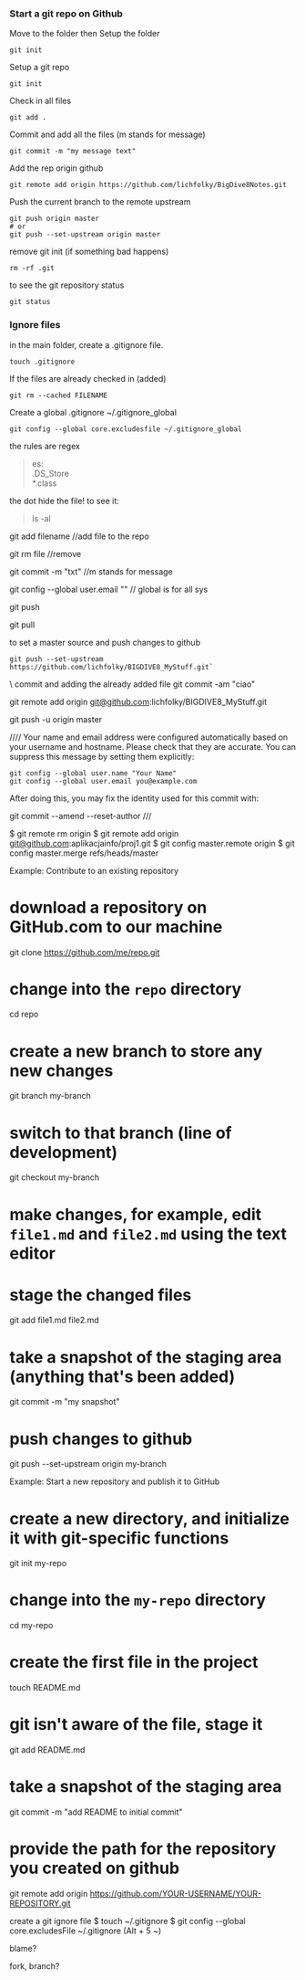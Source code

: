### Start a git repo on Github
Move to the folder then Setup the folder
```
git init
```
Setup a git repo
```
git init
```
Check in all files
```
git add .
```
Commit and add all the files (m stands for message)
```
git commit -m "my message text"
```
Add the rep origin github
```
git remote add origin https://github.com/lichfolky/BigDive8Notes.git
```
Push the current branch to the remote  upstream
```
git push origin master
# or
git push --set-upstream origin master
```
remove git init (if something bad happens)
```
rm -rf .git
```
to see the git repository status
```
git status
```

### Ignore files
in the main folder, create a .gitignore file.
```
touch .gitignore
```
If the files are already checked in (added)
```
git rm --cached FILENAME
```
Create a global .gitignore
~/.gitignore_global
```
git config --global core.excludesfile ~/.gitignore_global
```
the rules are regex
> es:  
> .DS_Store  
> \*.class

the dot hide the file!
  to see it:
> ls -al





git add filename //add file to the repo

git rm file //remove

git commit -m "txt" //m stands for message

git config --global user.email "" // global is for all sys

git push

git pull

to set a master source and push changes to github
```
git push --set-upstream https://github.com/lichfolky/BIGDIVE8_MyStuff.git`
```


\\ commit and adding the already added file
git commit -am "ciao"


git remote add origin git@github.com:lichfolky/BIGDIVE8_MyStuff.git

git push -u origin master

////
Your name and email address were configured automatically based
on your username and hostname. Please check that they are accurate.
You can suppress this message by setting them explicitly:

    git config --global user.name "Your Name"
    git config --global user.email you@example.com

After doing this, you may fix the identity used for this commit with:

git commit --amend --reset-author
///

$ git remote rm origin
$ git remote add origin git@github.com:aplikacjainfo/proj1.git
$ git config master.remote origin
$ git config master.merge refs/heads/master


Example: Contribute to an existing repository
# download a repository on GitHub.com to our machine
git clone https://github.com/me/repo.git

# change into the `repo` directory
cd repo

# create a new branch to store any new changes
git branch my-branch

# switch to that branch (line of development)
git checkout my-branch

# make changes, for example, edit `file1.md` and `file2.md` using the text editor

# stage the changed files
git add file1.md file2.md

# take a snapshot of the staging area (anything that's been added)
git commit -m "my snapshot"

# push changes to github
git push --set-upstream origin my-branch

Example: Start a new repository and publish it to GitHub

# create a new directory, and initialize it with git-specific functions
git init my-repo

# change into the `my-repo` directory
cd my-repo

# create the first file in the project
touch README.md

# git isn't aware of the file, stage it
git add README.md

# take a snapshot of the staging area
git commit -m "add README to initial commit"

# provide the path for the repository you created on github
git remote add origin https://github.com/YOUR-USERNAME/YOUR-REPOSITORY.git

create a git ignore file
$ touch ~/.gitignore
$ git config --global core.excludesFile ~/.gitignore
(Alt + 5 ~)

blame?

fork, branch?
